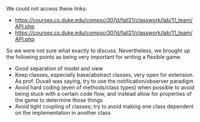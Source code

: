 We could not access these links:

* https://courses.cs.duke.edu/compsci307d/fall21/classwork/lab/11_team/API.php
* https://courses.cs.duke.edu/compsci307d/fall21/classwork/lab/11_team/API.php

So we were not sure what exactly to discuss. Nevertheless, we brought up the following points as
being very important for writing a flexible game:

* Good separation of model and view
* Keep classes, especially base/abstract classes, very open for extension. As prof. Duvall was
  saying, try to use the notification/observer paradigm
* Avoid hard coding (even of methods/class types) when possible to avoid being stuck with a certain
  code flow, and instead allow for properties of the game to determine those things
* Avoid tight coupling of classes; try to avoid making one class dependent on the implementation in
  another class